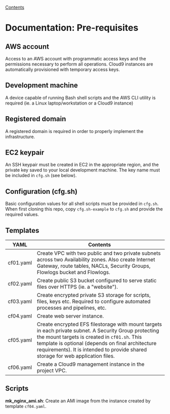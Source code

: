 [Contents](contents.md)

# Documentation: Pre-requisites

## AWS account

Access to an AWS account with programmatic access keys and the permissions necessary to perform all operations. Cloud9 instances are automatically provisioned with temporary access keys.

## Development machine

A device capable of running Bash shell scripts and the AWS CLI utility is required (ie. a Linux laptop/workstation or a Cloud9 instance)

## Registered domain

A registered domain is required in order to properly implement the infrastructure.

## EC2 keypair

An SSH keypair must be created in EC2 in the appropriate region, and the private key saved to your local development machine. The key name must be included in ```cfg.sh``` (see below).

## Configuration (cfg.sh)

Basic configuration values for all shell scripts must be provided in ```cfg.sh```. When first cloning this repo, copy ```cfg.sh-example``` to ```cfg.sh``` and provide the required values.

## Templates

| YAML | Contents |
| ---- | -------- |
| cf01.yaml | Create VPC with two public and two private subnets across two Availability zones. Also create Internet Gateway, route tables, NACLs, Security Groups, Flowlogs bucket and Flowlogs. |
| cf02.yaml | Create public S3 bucket configured to serve static files over HTTPS (ie. a "website"). |
| cf03.yaml | Create encrypted private S3 storage for scripts, files, keys etc. Required to configure automated processes and pipelines, etc. |
| cf04.yaml | Create web server instance. |
| cf05.yaml | Create encrypted EFS filestorage with mount targets in each private subnet. A Security Group protecting the mount targets is created in ```cf01.sh```. This template is optional (depends on final architecture requirements). It is intended to provide shared storage for web application files. |
| cf06.yaml | Create a Cloud9 management instance in the project VPC. |

## Scripts

**mk_nginx_ami.sh**: Create an AMI image from the instance created by template ```cf04.yaml```.

